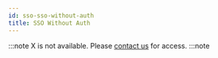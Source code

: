 ```yaml
---
id: sso-sso-without-auth
title: SSO Without Auth
---
```


:::note
X is not available. Please [contact us](mailto:support@phasetwo.io) for access.
:::note

